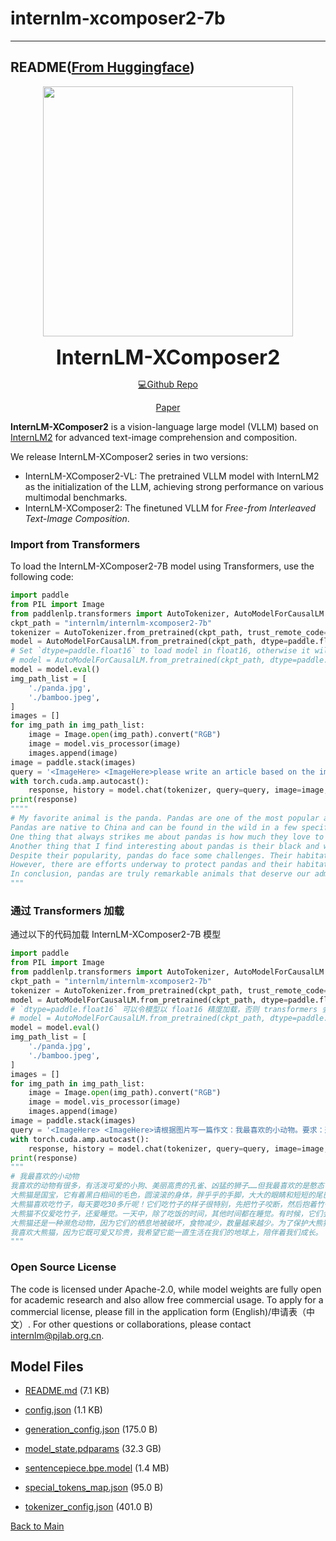 
# internlm-xcomposer2-7b
---


## README([From Huggingface](https://huggingface.co/internlm/internlm-xcomposer2-7b))




<p align="center">
    <img src="logo_en.png" width="400"/>
<p>

<p align="center">
    <b><font size="6">InternLM-XComposer2</font></b> 
<p>

<div align="center">

[💻Github Repo](https://github.com/InternLM/InternLM-XComposer)

[Paper](https://arxiv.org/abs/2401.16420)

</div>

**InternLM-XComposer2** is a vision-language large model (VLLM) based on [InternLM2](https://github.com/InternLM/InternLM) for advanced text-image comprehension and composition. 

We release InternLM-XComposer2 series in two versions:

- InternLM-XComposer2-VL: The pretrained VLLM model with InternLM2 as the initialization of the LLM, achieving strong performance on various multimodal benchmarks.
- InternLM-XComposer2: The finetuned VLLM for *Free-from Interleaved Text-Image Composition*.

### Import from Transformers
To load the InternLM-XComposer2-7B model using Transformers, use the following code:
```python
import paddle
from PIL import Image
from paddlenlp.transformers import AutoTokenizer, AutoModelForCausalLM
ckpt_path = "internlm/internlm-xcomposer2-7b"
tokenizer = AutoTokenizer.from_pretrained(ckpt_path, trust_remote_code=True)
model = AutoModelForCausalLM.from_pretrained(ckpt_path, dtype=paddle.float32, trust_remote_code=True).cuda()
# Set `dtype=paddle.float16` to load model in float16, otherwise it will be loaded as float32 and might cause OOM Error.
# model = AutoModelForCausalLM.from_pretrained(ckpt_path, dtype=paddle.float16, trust_remote_code=True).cuda()
model = model.eval()
img_path_list = [
    './panda.jpg',
    './bamboo.jpeg',
]
images = []
for img_path in img_path_list:
    image = Image.open(img_path).convert("RGB")
    image = model.vis_processor(image)
    images.append(image)
image = paddle.stack(images)
query = '<ImageHere> <ImageHere>please write an article based on the images. Title: my favorite animal.'
with torch.cuda.amp.autocast():
    response, history = model.chat(tokenizer, query=query, image=image, history=[], do_sample=False)
print(response)
""""
# My favorite animal is the panda. Pandas are one of the most popular animals in the world, and for good reason. They are adorable, cuddly creatures that have captured the hearts of people all over the globe.
Pandas are native to China and can be found in the wild in a few specific regions. However, they are also very popular in captivity, with many zoos around the world housing pandas as part of their exhibits. I have been fortunate enough to see pandas up close at several different zoos, and each time it was an amazing experience.
One thing that always strikes me about pandas is how much they love to eat bamboo. In fact, pandas spend almost all of their waking hours eating bamboo. This may not seem like a lot of fun, but pandas actually enjoy munching on this tough plant. It's fascinating to watch them chew through the tough stalks and leaves, and then lick their lips in satisfaction.
Another thing that I find interesting about pandas is their black and white fur. The combination of these two colors creates a striking contrast that makes pandas instantly recognizable. In addition, the black patches on their face give them a unique expression that seems to convey both playfulness and seriousness.
Despite their popularity, pandas do face some challenges. Their habitat is being destroyed by human activities such as logging and agriculture, which has led to a decline in their population. Additionally, pandas are considered endangered due to factors such as low reproductive rates and limited genetic diversity.
However, there are efforts underway to protect pandas and their habitats. Many organizations work to raise awareness about the importance of preserving these beautiful creatures, and governments in countries where pandas live are taking steps to conserve their natural environment.
In conclusion, pandas are truly remarkable animals that deserve our admiration and protection. With their distinctive appearance, playful personalities, and love of bamboo, it's no wonder that pandas have become so beloved around the world. Let's do what we can to ensure that future generations can continue to appreciate these wonderful creatures.
"""
```

### 通过 Transformers 加载
通过以下的代码加载 InternLM-XComposer2-7B 模型

```python
import paddle
from PIL import Image
from paddlenlp.transformers import AutoTokenizer, AutoModelForCausalLM
ckpt_path = "internlm/internlm-xcomposer2-7b"
tokenizer = AutoTokenizer.from_pretrained(ckpt_path, trust_remote_code=True)
model = AutoModelForCausalLM.from_pretrained(ckpt_path, dtype=paddle.float32, trust_remote_code=True).cuda()
# `dtype=paddle.float16` 可以令模型以 float16 精度加载，否则 transformers 会将模型加载为 float32，导致显存不足
# model = AutoModelForCausalLM.from_pretrained(ckpt_path, dtype=paddle.float16, trust_remote_code=True).cuda()
model = model.eval() 
img_path_list = [
    './panda.jpg',
    './bamboo.jpeg',
]
images = []
for img_path in img_path_list:
    image = Image.open(img_path).convert("RGB")
    image = model.vis_processor(image)
    images.append(image)
image = paddle.stack(images)
query = '<ImageHere> <ImageHere>请根据图片写一篇作文：我最喜欢的小动物。要求：选准角度，确定立意，明确文体，自拟标题。'
with torch.cuda.amp.autocast():
    response, history = model.chat(tokenizer, query=query, image=image, history=[], do_sample=False)
print(response)
"""
# 我最喜欢的小动物
我喜欢的动物有很多，有活泼可爱的小狗、美丽高贵的孔雀、凶猛的狮子……但我最喜欢的是憨态可掬的大熊猫。
大熊猫是国宝，它有着黑白相间的毛色，圆滚滚的身体，胖乎乎的手脚，大大的眼睛和短短的尾巴。它的耳朵小小的，像两片树叶；嘴巴又宽又扁，就像一个“月牙”；四肢短小粗壮，走起路来摇摇晃晃，非常可爱。
大熊猫喜欢吃竹子，每天要吃30多斤呢！它们吃竹子的样子很特别，先把竹子咬断，然后抱着竹子啃起来，有时还会把竹子扔到空中再接住继续啃，好像在表演杂技一样。吃饱了以后，它们就懒洋洋地躺在地上睡大觉，真是个名副其实的“大懒猫”啊！
大熊猫不仅爱吃竹子，还爱睡觉。一天中，除了吃饭的时间，其他时间都在睡觉。有时候，它们会爬上树，坐在树枝上呼呼大睡；有时候，它们会找一个阴凉的地方，躺下来美美地睡上一觉。
大熊猫还是一种濒危动物，因为它们的栖息地被破坏，食物减少，数量越来越少。为了保护大熊猫，人们建立了大熊猫保护区，禁止砍伐树木，让大熊猫有一个安全的家。
我喜欢大熊猫，因为它既可爱又珍贵，我希望它能一直生活在我们的地球上，陪伴着我们成长。
"""
```

### Open Source License
The code is licensed under Apache-2.0, while model weights are fully open for academic research and also allow free commercial usage. To apply for a commercial license, please fill in the application form (English)/申请表（中文）. For other questions or collaborations, please contact internlm@pjlab.org.cn.




## Model Files

- [README.md](https://paddlenlp.bj.bcebos.com/models/community/internlm/internlm-xcomposer2-7b/README.md) (7.1 KB)

- [config.json](https://paddlenlp.bj.bcebos.com/models/community/internlm/internlm-xcomposer2-7b/config.json) (1.1 KB)

- [generation_config.json](https://paddlenlp.bj.bcebos.com/models/community/internlm/internlm-xcomposer2-7b/generation_config.json) (175.0 B)

- [model_state.pdparams](https://paddlenlp.bj.bcebos.com/models/community/internlm/internlm-xcomposer2-7b/model_state.pdparams) (32.3 GB)

- [sentencepiece.bpe.model](https://paddlenlp.bj.bcebos.com/models/community/internlm/internlm-xcomposer2-7b/sentencepiece.bpe.model) (1.4 MB)

- [special_tokens_map.json](https://paddlenlp.bj.bcebos.com/models/community/internlm/internlm-xcomposer2-7b/special_tokens_map.json) (95.0 B)

- [tokenizer_config.json](https://paddlenlp.bj.bcebos.com/models/community/internlm/internlm-xcomposer2-7b/tokenizer_config.json) (401.0 B)


[Back to Main](../../)